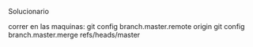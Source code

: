 Solucionario

correr en las maquinas:
git config branch.master.remote origin
git config branch.master.merge refs/heads/master